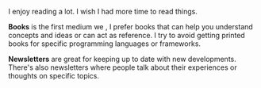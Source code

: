 I enjoy reading a lot. I wish I had more time to read things.

**Books** is the first medium we , I prefer books that can help you understand concepts and ideas or can act as reference. I try to avoid getting printed books for specific programming languages or frameworks.

**Newsletters** are great for keeping up to date with new developments. There's also newsletters where people talk about their experiences or thoughts on specific topics. 